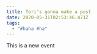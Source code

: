 ```yaml
---
title: Tori's gonna make a post
date: 2020-05-31T02:53:46.471Z
tags:
  - "#haha #ha"
---
```

This is a new event